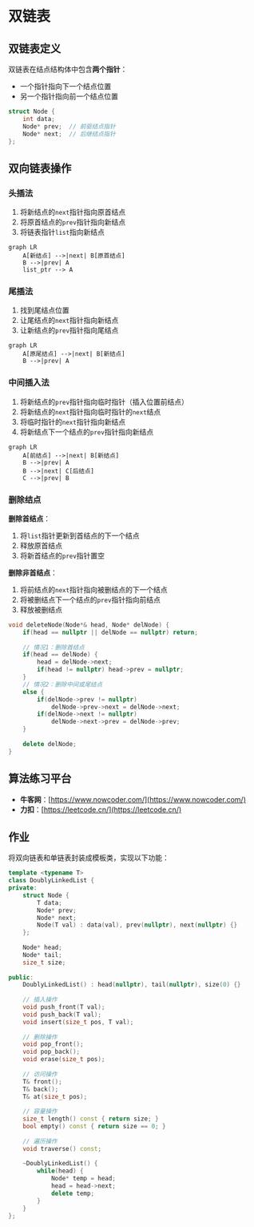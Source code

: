 # 双链表

## 双链表定义
双链表在结点结构体中包含**两个指针**：  
- 一个指针指向下一个结点位置  
- 另一个指针指向前一个结点位置  
```cpp
struct Node {
    int data;
    Node* prev;  // 前驱结点指针
    Node* next;  // 后继结点指针
};
```

## 双向链表操作
### 头插法
1. 将新结点的`next`指针指向原首结点  
2. 将原首结点的`prev`指针指向新结点  
3. 将链表指针`list`指向新结点  

```mermaid
graph LR
    A[新结点] -->|next| B[原首结点]
    B -->|prev| A
    list_ptr --> A
```

### 尾插法
1. 找到尾结点位置  
2. 让尾结点的`next`指针指向新结点  
3. 让新结点的`prev`指针指向尾结点  

```mermaid
graph LR
    A[原尾结点] -->|next| B[新结点]
    B -->|prev| A
```

### 中间插入法
1. 将新结点的`prev`指针指向临时指针（插入位置前结点）  
2. 将新结点的`next`指针指向临时指针的`next`结点  
3. 将临时指针的`next`指针指向新结点  
4. 将新结点下一个结点的`prev`指针指向新结点  

```mermaid
graph LR
    A[前结点] -->|next| B[新结点]
    B -->|prev| A
    B -->|next| C[后结点]
    C -->|prev| B
```

### 删除结点
**删除首结点**：  
1. 将`list`指针更新到首结点的下一个结点  
2. 释放原首结点  
3. 将新首结点的`prev`指针置空  

**删除非首结点**：  
1. 将前结点的`next`指针指向被删结点的下一个结点  
2. 将被删结点下一个结点的`prev`指针指向前结点  
3. 释放被删结点  

```cpp
void deleteNode(Node*& head, Node* delNode) {
    if(head == nullptr || delNode == nullptr) return;
    
    // 情况1：删除首结点
    if(head == delNode) {
        head = delNode->next;
        if(head != nullptr) head->prev = nullptr;
    }
    // 情况2：删除中间或尾结点
    else {
        if(delNode->prev != nullptr) 
            delNode->prev->next = delNode->next;
        if(delNode->next != nullptr) 
            delNode->next->prev = delNode->prev;
    }
    
    delete delNode;
}
```

## 算法练习平台
- **牛客网**：[https://www.nowcoder.com/](https://www.nowcoder.com/)  
- **力扣**：[https://leetcode.cn/](https://leetcode.cn/)  

## 作业
将双向链表和单链表封装成模板类，实现以下功能：  
```cpp
template <typename T>
class DoublyLinkedList {
private:
    struct Node {
        T data;
        Node* prev;
        Node* next;
        Node(T val) : data(val), prev(nullptr), next(nullptr) {}
    };
    
    Node* head;
    Node* tail;
    size_t size;
    
public:
    DoublyLinkedList() : head(nullptr), tail(nullptr), size(0) {}
    
    // 插入操作
    void push_front(T val);
    void push_back(T val);
    void insert(size_t pos, T val);
    
    // 删除操作
    void pop_front();
    void pop_back();
    void erase(size_t pos);
    
    // 访问操作
    T& front();
    T& back();
    T& at(size_t pos);
    
    // 容量操作
    size_t length() const { return size; }
    bool empty() const { return size == 0; }
    
    // 遍历操作
    void traverse() const;
    
    ~DoublyLinkedList() {
        while(head) {
            Node* temp = head;
            head = head->next;
            delete temp;
        }
    }
};
```